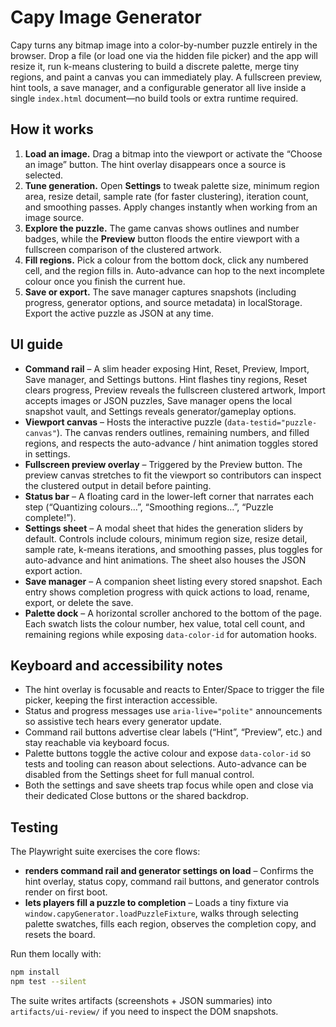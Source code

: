 # Capy Image Generator

Capy turns any bitmap image into a color-by-number puzzle entirely in the
browser. Drop a file (or load one via the hidden file picker) and the app will
resize it, run k-means clustering to build a discrete palette, merge tiny
regions, and paint a canvas you can immediately play. A fullscreen preview, hint
tools, a save manager, and a configurable generator all live inside a single
`index.html` document—no build tools or extra runtime required.

## How it works

1. **Load an image.** Drag a bitmap into the viewport or activate the “Choose an
   image” button. The hint overlay disappears once a source is selected.
2. **Tune generation.** Open **Settings** to tweak palette size, minimum region
   area, resize detail, sample rate (for faster clustering), iteration count,
   and smoothing passes. Apply changes instantly when working from an image
   source.
3. **Explore the puzzle.** The game canvas shows outlines and number badges,
   while the **Preview** button floods the entire viewport with a fullscreen
   comparison of the clustered artwork.
4. **Fill regions.** Pick a colour from the bottom dock, click any numbered cell,
   and the region fills in. Auto-advance can hop to the next incomplete colour
   once you finish the current hue.
5. **Save or export.** The save manager captures snapshots (including progress,
   generator options, and source metadata) in localStorage. Export the active
   puzzle as JSON at any time.

## UI guide

- **Command rail** – A slim header exposing Hint, Reset, Preview, Import, Save
  manager, and Settings buttons. Hint flashes tiny regions, Reset clears
  progress, Preview reveals the fullscreen clustered artwork, Import accepts
  images or JSON puzzles, Save manager opens the local snapshot vault, and
  Settings reveals generator/gameplay options.
- **Viewport canvas** – Hosts the interactive puzzle (`data-testid="puzzle-canvas"`).
  The canvas renders outlines, remaining numbers, and filled regions, and
  respects the auto-advance / hint animation toggles stored in settings.
- **Fullscreen preview overlay** – Triggered by the Preview button. The preview
  canvas stretches to fit the viewport so contributors can inspect the clustered
  output in detail before painting.
- **Status bar** – A floating card in the lower-left corner that narrates each
  step (“Quantizing colours…”, “Smoothing regions…”, “Puzzle complete!”).
- **Settings sheet** – A modal sheet that hides the generation sliders by
  default. Controls include colours, minimum region size, resize detail, sample
  rate, k-means iterations, and smoothing passes, plus toggles for auto-advance
  and hint animations. The sheet also houses the JSON export action.
- **Save manager** – A companion sheet listing every stored snapshot. Each entry
  shows completion progress with quick actions to load, rename, export, or
  delete the save.
- **Palette dock** – A horizontal scroller anchored to the bottom of the page.
  Each swatch lists the colour number, hex value, total cell count, and
  remaining regions while exposing `data-color-id` for automation hooks.

## Keyboard and accessibility notes

- The hint overlay is focusable and reacts to Enter/Space to trigger the file
  picker, keeping the first interaction accessible.
- Status and progress messages use `aria-live="polite"` announcements so assistive
  tech hears every generator update.
- Command rail buttons advertise clear labels (“Hint”, “Preview”, etc.) and stay
  reachable via keyboard focus.
- Palette buttons toggle the active colour and expose `data-color-id` so tests
  and tooling can reason about selections. Auto-advance can be disabled from the
  Settings sheet for full manual control.
- Both the settings and save sheets trap focus while open and close via their
  dedicated Close buttons or the shared backdrop.

## Testing

The Playwright suite exercises the core flows:

- **renders command rail and generator settings on load** – Confirms the hint
  overlay, status copy, command rail buttons, and generator controls render on
  first boot.
- **lets players fill a puzzle to completion** – Loads a tiny fixture via
  `window.capyGenerator.loadPuzzleFixture`, walks through selecting palette
  swatches, fills each region, observes the completion copy, and resets the
  board.

Run them locally with:

```bash
npm install
npm test --silent
```

The suite writes artifacts (screenshots + JSON summaries) into
`artifacts/ui-review/` if you need to inspect the DOM snapshots.

